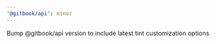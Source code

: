```yaml
---
'@gitbook/api': minor
---
```


Bump @gitbook/api version to include latest tint customization options
